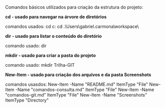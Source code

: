 Comandos básicos utilizados para criação da estrutura do projeto:

**cd - usado para navegar na árvore de diretórios**

comandos usados: 
cd c:
cd .\Users\gabriel.carmona\workspace\


**dir - usado para listar o conteúdo do diretório**

comando usado: 
dir


**mkdir - usado para criar a pasta do projeto**

comando usado:
mkdir Trilha-GIT


**New-Item - usado para criação dos arquivos e da pasta Screenshots** 

comandos usasdos: 
New-Item -Name "README.md" ItemType "File"
New-Item -Name "comandos-consulta.md" ItemType "File"
New-Item -Name "comandos-git.md" ItemType "File"
New-Item -Name "Screenshots" ItemType "Directory"